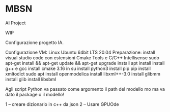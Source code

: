 # MBSN
AI Project

WIP


Configurazione progetto IA.

Configurazione VM: Linux Ubuntu 64bit LTS 20.04
Preparazione:
install visual studio code con estensioni Cmake Tools e C/C++ Intellisense
sudo apt-get install && apt-get update && apt-get upgrade
install apt install
install g++ e gcc
install cmake 3.16 in su
install python3
install pip
pip install xmltodict
sudo apt install openmodelica
install libxml++-3.0
install glibmm
install glib
install libsbml



Agli script Python va passato come argomento il path del modello mo
ma va dato il package o il modello!

1 – creare dizionario in c++ da json
2 – Usare GPUOde
